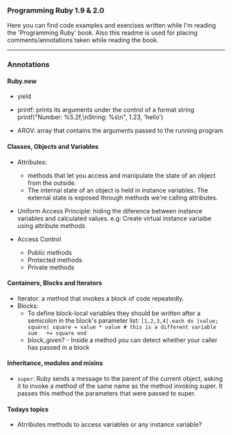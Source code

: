 ### Programming Ruby 1.9 & 2.0
Here you can find code examples and exercises written while I'm reading the 'Programming Ruby' book.
Also this readme is used for placing comments/annotations taken while reading the book.

---
### Annotations

#### Ruby.new
- yield
- printf: prints its arguments under the control of a format string
    printf("Number: %5.2f,\nString: %s\n", 1.23, 'hello')

- ARGV: array that contains the arguments passed to the running program

#### Classes, Objects and Variables

- Attributes:
  - methods that let you access and manipulate the state of an object from the outside.
  - The internal state of an object is held in instance variables. The external
  state is exposed through methods we're calling attributes.

- Uniform Access Principle: hiding the diference between instance variables and
  calculated values.
    e.g: Create virtual instance varialbe using attribute methods

- Access Control
  - Public methods
  - Protected methods
  - Private methods

#### Containers, Blocks and Iterators
- Iterator: a method that invokes a block of code repeatedly.
- Blocks:
  - To define block-local variables they should be written after a semicolon in
    the block's parameter list: 
    `[1,2,3,4].each do |value; square|
       square = value * value # this is a different variable
       sum   += square
     end`
  - block_given? - Inside a method you can detect whether your caller has passed in a block

#### Inheritance, modules and mixins
- `super`: Ruby sends a message to the parent of the current object, asking it to invoke 
  a method of the same name as the method invoking super. It passes this method the parameters
  that were passed to super.
       


#### Todays topics 
- Atrributes methods to access variables or any instance variable?
